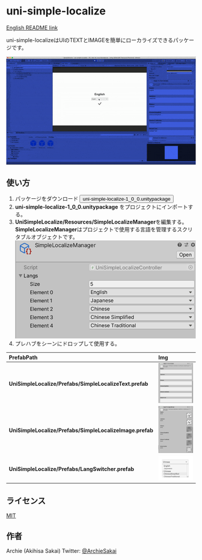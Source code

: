 # uni-simple-localize

[English README link](/README.md)

uni-simple-localizeはUIのTEXTとIMAGEを簡単にローカライズできるパッケージです。

![デモ](/Docs/uni-simple-localize.gif)


## 使い方

1. パッケージをダウンロード <button onclick="window.open('/Releases/uni-simple-localize-1_0_0.unitypackage')">uni-simple-localize-1_0_0.unitypackage</button>
1. **uni-simple-localize-1_0_0.unitypackage** をプロジェクトにインポートする。
1. **UniSimpleLocalize/Resources/SimpleLocalizeManager**を編集する。**SimpleLocalizeManager**はプロジェクトで使用する言語を管理するスクリタブルオブジェクトです。
  ![SimpleLocalizeManager](/Docs/SimpleLocalizeManager.png)
1. プレハブをシーンにドロップして使用する。

  | PrefabPath | Img |
  |:---|:---|
  | **UniSimpleLocalize/Prefabs/SimpleLocalizeText.prefab** | ![SimpleLocalizeText](/Docs/SimpleLocalizeText.png) |
  | **UniSimpleLocalize/Prefabs/SimpleLocalizeImage.prefab** | ![SimpleLocalizeImage](/Docs/SimpleLocalizeImage.png) |
  | **UniSimpleLocalize/Prefabs/LangSwitcher.prefab** | ![LangSwitcher](/Docs/LangSwitcher.png) |

## ライセンス
[MIT](/LICENSE)

## 作者
Archie (Akihisa Sakai)
Twitter: [@ArchieSakai](https://twitter.com/ArchieSakai)
